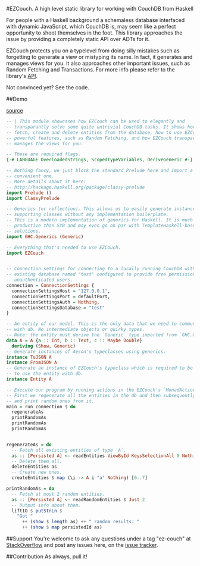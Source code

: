 #EZCouch. A high level static library for working with CouchDB from Haskell

For people with a Haskell background a schemaless database interfaced with dynamic JavaScript, which CouchDB is, may seem like a perfect opportunity to shoot themselves in the foot. This library approaches the issue by providing a completely static API over ADTs for it. 

EZCouch protects you on a typelevel from doing silly mistakes such as forgetting to generate a view or mistyping its name. In fact, it generates and manages views for you. It also approaches other important issues, such as Random Fetching and Transactions. For more info please refer to the library's [API](http://hackage.haskell.org/package/ez-couch).

Not convinced yet? See the code.

##Demo

[source](src/RandomDemo.hs)

```haskell
-- | This module showcases how EZCouch can be used to elegantly and 
-- transparantly solve some quite untrivial CouchDB tasks. It shows how you can 
-- fetch, create and delete entities from the database, how to use EZCouch's 
-- powerful features, such as Random Fetching, and how EZCouch transparantly 
-- manages the views for you.

-- These are required flags.
{-# LANGUAGE OverloadedStrings, ScopedTypeVariables, DeriveGeneric #-}

-- Nothing fancy, we just block the standard Prelude here and import a way more 
-- convenient one. 
-- More details about it here: 
-- http://hackage.haskell.org/package/classy-prelude
import Prelude ()
import ClassyPrelude

-- Generics (or reflection). This allows us to easily generate instances of 
-- supporting classes without any implementation boilerplate.
-- This is a modern implementation of generics for Haskell. It is much more 
-- productive than SYB and may even go on par with TemplateHaskell-based 
-- solutions.
import GHC.Generics (Generic)

-- Everything that's needed to use EZCouch.
import EZCouch


-- Connection settings for connecting to a locally running CouchDB with an
-- existing database named "test" configured to provide free permissions to 
-- unauthenticated users.
connection = ConnectionSettings {
  connectionSettingsHost = "127.0.0.1",
  connectionSettingsPort = defaultPort,
  connectionSettingsAuth = Nothing,
  connectionSettingsDatabase = "test"
}

-- An entity of our model. This is the only data that we need to communicate
-- with db. No intermediate objects or quirky types.
-- Note: the entity must derive the `Generic` type imported from `GHC.Generics`.
data A = A {a :: Int, b :: Text, c :: Maybe Double}
  deriving (Show, Generic)
-- Generate instances of Aeson's typeclasses using generics.
instance ToJSON A
instance FromJSON A
-- Generate an instance of EZCouch's typeclass which is required to be able
-- to use the entity with db.
instance Entity A

-- Execute our program by running actions in the EZCouch's `MonadAction`.
-- First we regenerate all the entities in the db and then subsequently fetch
-- and print random ones from it.
main = run connection $ do
  regenerateAs
  printRandomAs
  printRandomAs
  printRandomAs


regenerateAs = do
  -- Fetch all existing entities of type `A`.
  as :: [Persisted A] <- readEntities ViewById KeysSelectionAll 0 Nothing False
  -- Delete them all.
  deleteEntities as
  -- Create new ones.
  createEntities $ map (\i -> A i "a" Nothing) [0..7]

printRandomAs = do
  -- Fetch at most 2 random entities.
  as :: [Persisted A] <- readRandomEntities $ Just 2
  -- Output info about them.
  liftIO $ putStrLn $ 
    "Got " 
      ++ (show $ length as) ++ " random results: " 
      ++ (show $ map persistedId as)
```

##Support
You're welcome to ask any questions under a tag "ez-couch" at [StackOverflow](http://stackoverflow.com/questions/tagged/ez-couch) and post any issues here, on the [issue tracker](https://github.com/nikita-volkov/ez-couch/issues).

##Contribution
As always, pull it!
